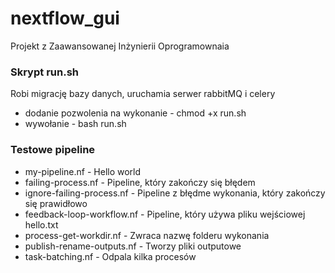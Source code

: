 # nextflow_gui
Projekt z Zaawansowanej Inżynierii Oprogramownaia

### Skrypt run.sh
Robi migrację bazy danych, uruchamia serwer rabbitMQ i celery
- dodanie pozwolenia na wykonanie - chmod +x run.sh
- wywołanie - bash run.sh

### Testowe pipeline
- my-pipeline.nf - Hello world
- failing-process.nf - Pipeline, który zakończy się błędem
- ignore-failing-process.nf - Pipeline z błędme wykonania, który zakończy się prawidłowo
- feedback-loop-workflow.nf - Pipeline, który używa pliku wejściowej hello.txt
- process-get-workdir.nf - Zwraca nazwę folderu wykonania
- publish-rename-outputs.nf - Tworzy pliki outputowe
- task-batching.nf - Odpala kilka procesów